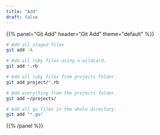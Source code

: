 ```yaml
---
title: "Add"
draft: false
---
```


{{% panel="Git Add" header="Git Add" theme="default" %}}
```bash
# Add all staged files
git add -A
```

```bash
# Add all ruby files using a wildcard.
git add *.rb
```

```bash
# Add all ruby files from projects folder.
git add project/*.rb
```

```bash
# Add everything from the projects folder.
git add ~/projects/
```

```bash
# Add all go files in the whole directory.
git add "*.go"
```
{{% /panel %}}
